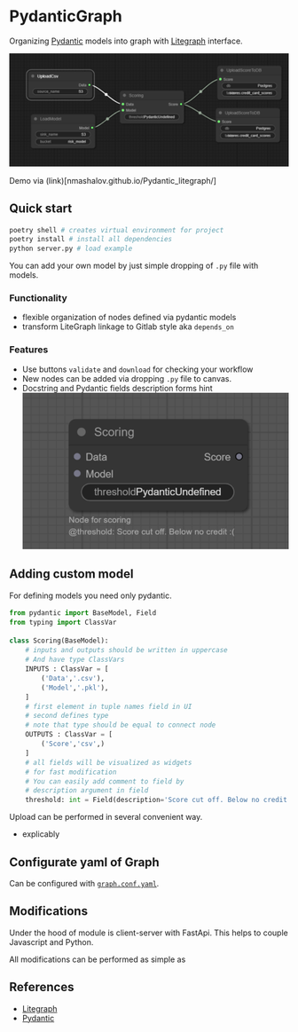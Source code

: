 # PydanticGraph
Organizing [Pydantic](https://github.com/jagenjo/litegraph.js/tree/master) models into graph with [Litegraph](https://github.com/jagenjo/litegraph.js/tree/master) interface.

![Demo.jpg](assets/ui.png)

Demo via (link)[nmashalov.github.io/Pydantic_litegraph/]

## Quick start

```bash
poetry shell # creates virtual environment for project
poetry install # install all dependencies
python server.py # load example 
```

You can add your own model by just simple dropping of `.py` file with models.

### Functionality
- flexible organization of nodes defined via pydantic models
- transform LiteGraph linkage to Gitlab style aka `depends_on`

### Features
- Use buttons `validate` and `download` for checking your workflow
- New nodes can be added via dropping `.py` file to canvas.
- Docstring and Pydantic fields description forms hint 
![hint](assets/features/hint.png)

## Adding custom model


For defining models you need only pydantic.

```python
from pydantic import BaseModel, Field
from typing import ClassVar

class Scoring(BaseModel):
    # inputs and outputs should be written in uppercase 
    # And have type ClassVars
    INPUTS : ClassVar = [
        ('Data','.csv'),
        ('Model','.pkl'),
    ]
    # first element in tuple names field in UI
    # second defines type
    # note that type should be equal to connect node
    OUTPUTS : ClassVar = [
        ('Score','csv',)
    ]
    # all fields will be visualized as widgets
    # for fast modification
    # You can easily add comment to field by
    # description argument in field 
    threshold: int = Field(description='Score cut off. Below no credit :(')   
```

Upload can be performed in several convenient way.
- explicably 


## Configurate yaml of Graph 
Can be configured with [`graph.conf.yaml`](graph.conf.yaml).

## Modifications

Under the hood of module is client-server with FastApi. This helps to couple Javascript and Python.  

All modifications can be performed as simple as 

## References
- [Litegraph](https://github.com/jagenjo/litegraph.js/tree/master)
- [Pydantic](https://github.com/jagenjo/litegraph.js/tree/master)
